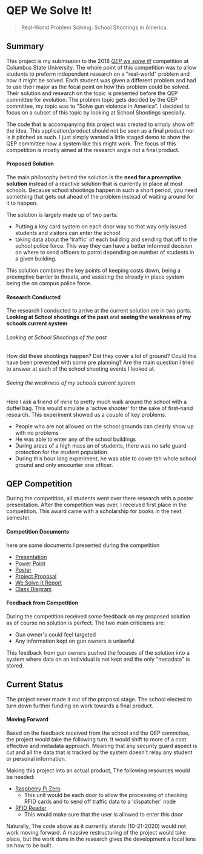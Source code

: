 # QEP We Solve It!

> Real-World Problem Solving: School Shootings in America. 

## Summary 

This project is my submission to the 2018 [*QEP we solve it!*](https://aa.columbusstate.edu/sacs/qep/what-is-a-qep.php) competition at Columbus State University. The whole point of this competition was to allow students to preform independent research on a "real-world" problem and how it might be solved. Each student was given a different problem and had to use their major as the focal point on how this problem could be solved. Their solution and research on the topic is presented before the QEP committee for evolution. The problem topic gets decided by the QEP committee, my topic was to "Solve gun violence in America". I decided to focus on a subset of this topic by looking at School Shootings specially.  

The code that is accompanying this project was created to simply show off the idea. This application/product should not be seen as a final product nor is it pitched as such. I just simply wanted a little staged demo to show the QEP committee how a system like this might work. The focus of this competition is mostly aimed at the research angle not a final product. 

#### Proposed Solution

The main philosophy behind the solution is the **need for a preemptive solution** instead of a reactive solution that is currently in place at most schools. Because school shootings happen in such a short period, you need something that gets out ahead of the problem instead of waiting around for it to happen. 

The solution is largely made up of two parts:

- Putting a key card system on each door way so that way only issued students and visitors can enter the school
- taking data about the 'traffic' of each building and sending that off to the school police force. This way they can have a better informed decision on where to send officers to patrol depending on number of students in a given building. 

This solution combines the key points of keeping costs down, being a preemptive barrier to threats, and assisting the already in place system being the on campus police force. 

#### Research Conducted

The research I conducted to arrive at the current solution are in two parts. **Looking at School shootings of the past** and **seeing the weakness of my schools current system**

###### Looking at School Shootings of the past
How did these shootings happen? Did they cover a lot of ground? Could this have been prevented with some pre planning? Are the main question I tried to answer at each of the school shooting events I looked at.

###### Seeing the weakness of my schools current system
Here I ask a friend of mine to pretty much walk around the school with a duffel bag. This would simulate a 'active shooter' for the sake of first-hand research.  This experiment showed us a couple of key problems.

- People who are not allowed on the school grounds can clearly show up with no problems
- He was able to enter any of the school buildings
- During areas of a high mass an of students, there was no safe guard protection for the student population. 
- During this hour long experiment, he was able to cover teh whole school ground and only encounter one officer. 

## QEP Competition

During the competition, all students went over there research with a poster presentation. After the competition was over, I received first place in the competition. This award came with a scholarship for books in the next semester.

#### Competition Documents
here are some documents I presented during the competition

- [Presentation](resources/presentation.flv)
- [Power Point](resources/power_point.pptx)
- [Poster](resources/poster.pdf)
- [Project Proposal](resources/project%20proposal.odt)
- [We Solve It Report](resources/We%20Solve%20It%20Report.doc)
- [Class Diagram](resources/Class%20diagram.doc)

#### Feedback from Competition
During the competition received some feedback on my proposed solution as of course no solution is perfect. The two main criticisms are:

- Gun owner's could feel targeted
- Any information kept on gun owners is unlawful

This feedback from gun owners pushed the focuses of the solution into a system where data on an individual is not kept and the only "metadata" is stored. 

## Current Status

The project never made it out of the proposal stage. The school elected to turn down further funding on work towards a final product. 

#### Moving Forward

Based on the feedback received from the school and the QEP committee, the project would take the following turn. It would shift to more of a cost effective and metadata approach. Meaning that any security guard aspect is cut and all the data that is tracked by the system doesn't relay any student or personal information.  

Making this project into an actual product, The following resources would be needed:

- [Raspberry Pi Zero](https://www.raspberrypi.org/products/raspberry-pi-zero/)
    - This unit would be each door to allow the processing of checking RFID cards and to send off traffic data to a 'dispatcher' node
- [RFID Reader](https://www.amazon.com/HiLetgo-RFID-Kit-Arduino-Raspberry/dp/B01CSTW0IA/ref=pd_nav_b2b_ab_bia_t_1?_encoding=UTF8&psc=1&refRID=AGHDVNWJFMX6NN115FKS)
    - This would make sure that the user is allowed to enter this door

Naturally, The code above as it currently stands (10-21-2020) would not work moving forward. A massive restructuring  of the project would take place, but the work done in the research gives the development a focal lens on how to be built.